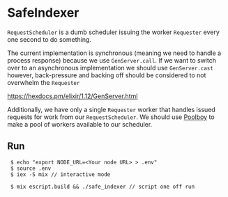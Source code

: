 # SafeIndexer

`RequestScheduler` is a dumb scheduler issuing the worker `Requester` every one second to do something. 

The current implementation is synchronous (meaning we need to handle a process response) because we use `GenServer.call`. If we want to switch over to an asynchronous implementation we should use `GenServer.cast` however, back-pressure and backing off should be considered to not overwhelm the `Requester`

https://hexdocs.pm/elixir/1.12/GenServer.html

Additionally, we have only a single `Requester` worker that handles issued requests for work from our `RequestScheduler`. We should use [Poolboy](https://elixirschool.com/en/lessons/misc/poolboy/) to make a pool of workers available to our scheduler.

## Run

```
 $ echo "export NODE_URL=<Your node URL> > .env"
 $ source .env
 $ iex -S mix // interactive mode

 $ mix escript.build && ./safe_indexer // script one off run
```
